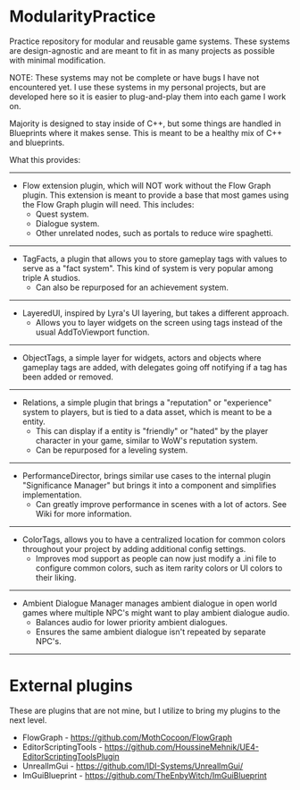 # ModularityPractice
Practice repository for modular and reusable game systems.
These systems are design-agnostic and are meant to fit in as many projects as possible with minimal modification.

NOTE: These systems may not be complete or have bugs I have not encountered yet. I use these systems in my personal projects, but are developed here so it is easier to plug-and-play them into each game I work on.

Majority is designed to stay inside of C++, but some things are handled in Blueprints where it makes sense. This is meant to be a healthy mix of C++ and blueprints.

What this provides:

---
- Flow extension plugin, which will NOT work without the Flow Graph plugin. This extension is meant to provide a base that most games using the Flow Graph plugin will need. This includes:
	- Quest system.
	- Dialogue system.
   	- Other unrelated nodes, such as portals to reduce wire spaghetti.

---
 - TagFacts, a plugin that allows you to store gameplay tags with values to serve as a "fact system". This kind of system is very popular among triple A studios.
   	- Can also be repurposed for an achievement system.

---
 - LayeredUI, inspired by Lyra's UI layering, but takes a different approach.
 	- Allows you to layer widgets on the screen using tags instead of the usual AddToViewport function.

---
 - ObjectTags, a simple layer for widgets, actors and objects where gameplay tags are added, with delegates going off notifying if a tag has been added or removed.

---
 - Relations, a simple plugin that brings a "reputation" or "experience" system to players, but is tied to a data asset, which is meant to be a entity.
	 - This can display if a entity is "friendly" or "hated" by the player character in your game, similar to WoW's reputation system.
  	 - Can be repurposed for a leveling system. 

---
 - PerformanceDirector, brings similar use cases to the internal plugin "Significance Manager" but brings it into a component and simplifies implementation.
 	- Can greatly improve performance in scenes with a lot of actors. See Wiki for more information.

---
 - ColorTags, allows you to have a centralized location for common colors throughout your project by adding additional config settings.
   - Improves mod support as people can now just modify a .ini file to configure common colors, such as item rarity colors or UI colors to their liking.

---
- Ambient Dialogue Manager manages ambient dialogue in open world games where multiple NPC's might want to play ambient dialogue audio.
  - Balances audio for lower priority ambient dialogues.
  - Ensures the same ambient dialogue isn't repeated by separate NPC's.

---
# External plugins
These are plugins that are not mine, but I utilize to bring my plugins to the next level.
 - FlowGraph - https://github.com/MothCocoon/FlowGraph
 - EditorScriptingTools - https://github.com/HoussineMehnik/UE4-EditorScriptingToolsPlugin
 - UnrealImGui - https://github.com/IDI-Systems/UnrealImGui/
 - ImGuiBlueprint - https://github.com/TheEnbyWitch/ImGuiBlueprint
